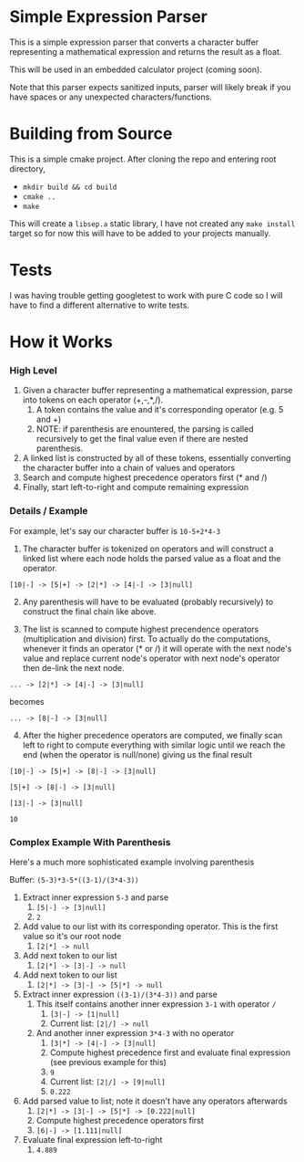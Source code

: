 # Simple Expression Parser
This is a simple expression parser that converts a character buffer representing a mathematical expression and returns the result as a float.

This will be used in an embedded calculator project (coming soon).

Note that this parser expects sanitized inputs, parser will likely break if you have spaces or any unexpected characters/functions.

# Building from Source
This is a simple cmake project. After cloning the repo and entering root directory,
* `mkdir build && cd build`
* `cmake ..`
* `make`

This will create a `libsep.a` static library, I have not created any `make install` target so for now this will have to be added to your projects manually.

# Tests
I was having trouble getting googletest to work with pure C code so I will have to find a different alternative to write tests.

# How it Works

### High Level
1. Given a character buffer representing a mathematical expression, parse into tokens on each operator (+,-,*,/).
   1. A token contains the value and it's corresponding operator (e.g. 5 and +)
   2. NOTE: if parenthesis are enountered, the parsing is called recursively to get the final value even if there are nested parenthesis.
2. A linked list is constructed by all of these tokens, essentially converting the character buffer into a chain of values and operators
3. Search and compute highest precedence operators first (* and /)
4. Finally, start left-to-right and compute remaining expression
### Details / Example

For example, let's say our character buffer is `10-5+2*4-3`

1. The character buffer is tokenized on operators and will construct a linked list where each node holds the parsed value as a float and the operator.

`[10|-] -> [5|+] -> [2|*] -> [4|-] -> [3|null]`

2. Any parenthesis will have to be evaluated (probably recursively) to construct the final chain like above.

3. The list is scanned to compute highest precendence operators (multiplication and division) first. To actually do the computations, whenever it finds an operator (* or /) it will operate with the next node's value and replace current node's operator with next node's operator then de-link the next node.

`... -> [2|*] -> [4|-] -> [3|null]`

becomes

`... -> [8|-] -> [3|null]`

4. After the higher precedence operators are computed, we finally scan left to right to compute everything with similar logic until we reach the end (when the operator is null/none) giving us the final result

`[10|-] -> [5|+] -> [8|-] -> [3|null]`

`[5|+] -> [8|-] -> [3|null]`

`[13|-] -> [3|null]`

`10`

### Complex Example With Parenthesis
Here's a much more sophisticated example involving parenthesis

Buffer: `(5-3)*3-5*((3-1)/(3*4-3))`

1. Extract inner expression `5-3` and parse
   1. `[5|-] -> [3|null]`
   2. `2`
2. Add value to our list with its corresponding operator. This is the first value so it's our root node
   1. `[2|*] -> null`
3. Add next token to our list
   1. `[2|*] -> [3|-] -> null`
4. Add next token to our list
   1. `[2|*] -> [3|-] -> [5|*] -> null`
5. Extract inner expression `((3-1)/(3*4-3))` and parse
   1. This itself contains another inner expression `3-1` with operator `/`
      1. `[3|-] -> [1|null]`
      2. Current list: `[2|/] -> null`
   2. And another inner expression `3*4-3` with no operator
      1. `[3|*] -> [4|-] -> [3|null]`
      2. Compute highest precedence first and evaluate final expression (see previous example for this)
      3. `9`
      4. Current list: `[2|/] -> [9|null]`
      5. `0.222`
6. Add parsed value to list; note it doesn't have any operators afterwards
   1. `[2|*] -> [3|-] -> [5|*] -> [0.222|null]`
   2. Compute highest precedence operators first
   3. `[6|-] -> [1.111|null]`
7. Evaluate final expression left-to-right
   1. `4.889`
